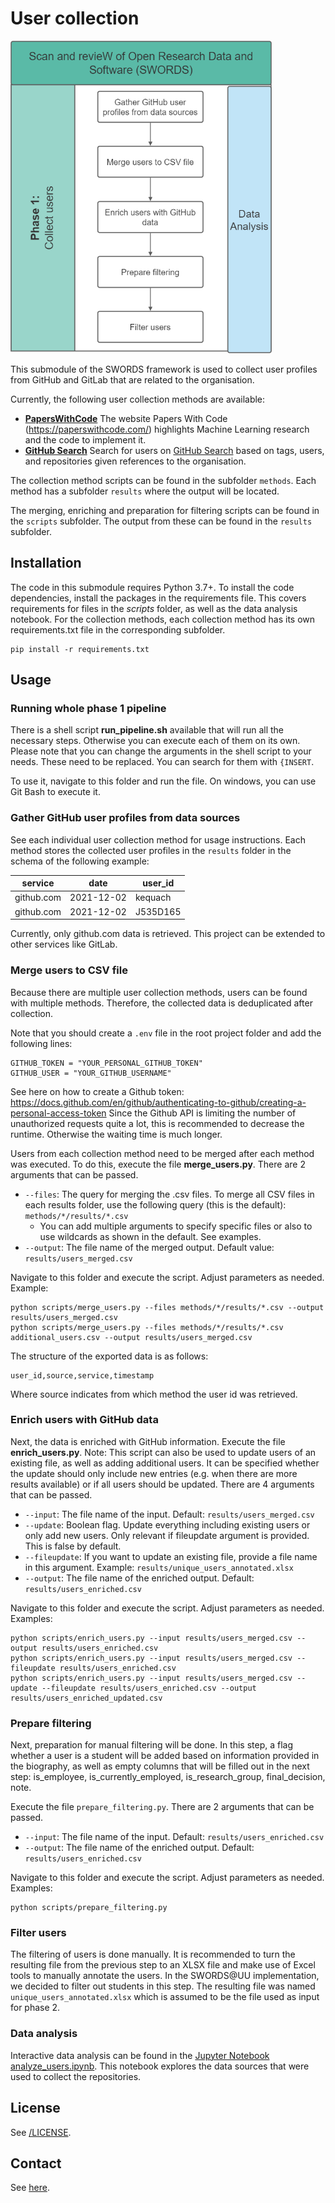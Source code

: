 # User collection

<img src="../docs/Phase_1.png" height="500">

This submodule of the SWORDS framework is used to collect user profiles from
GitHub and GitLab that are related to the organisation.

Currently, the following user collection methods are available:

- **[PapersWithCode](methods/papers_with_code)** The website Papers With Code (https://paperswithcode.com/) highlights Machine Learning research and the code to implement it. 
- **[GitHub Search](methods/github_search)** Search for users on [GitHub Search](https://github.com/search/advanced) based on tags, users, and repositories given references to the organisation.

The collection method scripts can be found in the subfolder `methods`. Each method has a subfolder `results` where the output will be located.

The merging, enriching and preparation for filtering scripts can be found in the `scripts` subfolder. The output from these can be found in the `results` subfolder.

## Installation

The code in this submodule requires Python 3.7+. To install the code dependencies, install the packages in the requirements file. This covers requirements for files in the *scripts* folder, as well as the data analysis notebook. For the collection methods, each collection method has its own requirements.txt file in the corresponding subfolder.

```console
pip install -r requirements.txt
```

## Usage

### Running whole phase 1 pipeline

There is a shell script **run_pipeline.sh** available that will run all the necessary steps. Otherwise you can execute each of them on its own. Please note that you can change the arguments in the shell script to your needs. These need to be replaced. You can search for them with `{INSERT`.

To use it, navigate to this folder and run the file. On windows, you can use Git Bash to execute it.

### Gather GitHub user profiles from data sources

See each individual user collection method for usage instructions. Each method
stores the collected user profiles in the `results` folder in the schema of the following example:

| service    | date       | user_id  |
| ---------- | ---------- | -------- |
| github.com | 2021-12-02 | kequach  |
| github.com | 2021-12-02 | J535D165 |

Currently, only github.com data is retrieved. This project can be extended to other services like GitLab.

### Merge users to CSV file

Because there are multiple user collection methods, users can be found with
multiple methods. Therefore, the collected data is deduplicated after
collection.

Note that you should create a `.env` file in the root project folder and add the following lines:
```
GITHUB_TOKEN = "YOUR_PERSONAL_GITHUB_TOKEN" 
GITHUB_USER = "YOUR_GITHUB_USERNAME" 
```
See here on how to create a Github token: https://docs.github.com/en/github/authenticating-to-github/creating-a-personal-access-token
Since the Github API is limiting the number of unauthorized requests quite a lot, this is recommended to decrease the runtime. Otherwise the waiting time is much longer.

Users from each collection method need to be merged after each method was executed. To do this, execute the file **merge_users.py**.
There are 2 arguments that can be passed.

- `--files`: The query for merging the .csv files. To merge all CSV files in each results folder, use the following query (this is the default): `methods/*/results/*.csv`
  - You can add multiple arguments to specify specific files or also to use wildcards as shown in the default. See examples.
- `--output`: The file name of the merged output. Default value: `results/users_merged.csv`

Navigate to this folder and execute the script. Adjust parameters as needed. Example:

```console
python scripts/merge_users.py --files methods/*/results/*.csv --output results/users_merged.csv
python scripts/merge_users.py --files methods/*/results/*.csv additional_users.csv --output results/users_merged.csv
```

The structure of the exported data is as follows:

```
user_id,source,service,timestamp
```

Where source indicates from which method the user id was retrieved.

### Enrich users with GitHub data

Next, the data is enriched with GitHub information. Execute the file **enrich_users.py**.
 Note: This script can also be used to update users of an existing file, as well as adding additional users. It can be specified whether the update should only include new entries (e.g. when there are more results available) or if all users should be updated.
There are 4 arguments that can be passed.

- `--input`: The file name of the input. Default: `results/users_merged.csv`
- `--update`: Boolean flag. Update everything including existing users or only add new users. Only relevant if fileupdate argument is provided. This is false by default.
- `--fileupdate`: If you want to update an existing file, provide a file name in this argument. Example: `results/unique_users_annotated.xlsx`
- `--output`: The file name of the enriched output. Default: `results/users_enriched.csv`

Navigate to this folder and execute the script. Adjust parameters as needed. Examples:

```console
python scripts/enrich_users.py --input results/users_merged.csv --output results/users_enriched.csv
python scripts/enrich_users.py --input results/users_merged.csv --fileupdate results/users_enriched.csv
python scripts/enrich_users.py --input results/users_merged.csv --update --fileupdate results/users_enriched.csv --output results/users_enriched_updated.csv
```

### Prepare filtering

Next, preparation for manual filtering will be done. In this step, a flag whether a user is a student will be added based on information provided in the biography, as well as empty columns that will be filled out in the next step: is_employee, is_currently_employed, is_research_group, final_decision, note.

Execute the file `prepare_filtering.py`.
There are 2 arguments that can be passed.

- `--input`: The file name of the input. Default: `results/users_enriched.csv`
- `--output`: The file name of the enriched output. Default: `results/users_enriched.csv`

Navigate to this folder and execute the script. Adjust parameters as needed. Examples:

```console
python scripts/prepare_filtering.py
```

### Filter users

The filtering of users is done manually. It is recommended to turn the resulting file from the previous step to an XLSX file and make use of Excel tools to manually annotate the users. In the SWORDS@UU implementation, we decided to filter out students in this step. The resulting file was named `unique_users_annotated.xlsx` which is assumed to be the file used as input for phase 2.

### Data analysis

Interactive data analysis can be found in the [Jupyter Notebook analyze_users.ipynb](analyze_users.ipynb). This notebook explores the data sources that were used to collect the repositories.

## License

See [/LICENSE](../LICENSE).

## Contact

See [here](../README.md#contact).
